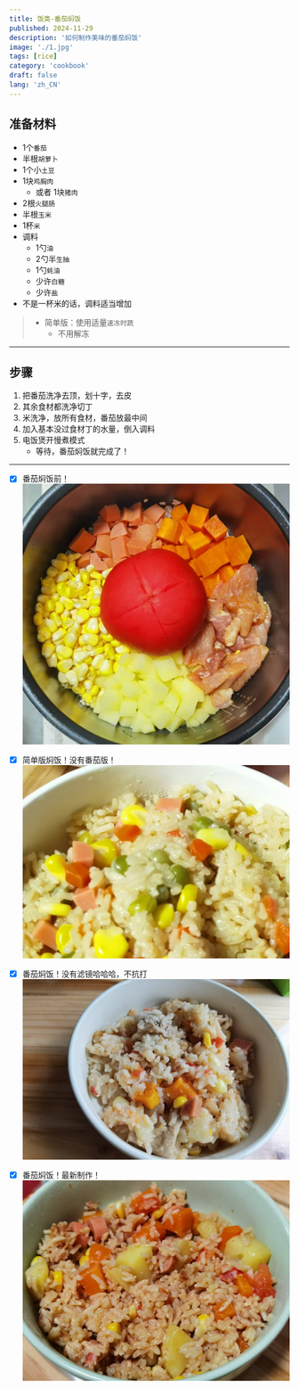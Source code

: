 ```yaml
---
title: 饭类-番茄焖饭
published: 2024-11-29
description: '如何制作美味的番茄焖饭'
image: './1.jpg'
tags: [rice]
category: 'cookbook'
draft: false
lang: 'zh_CN'
---
```


## 准备材料  
- 1个`番茄`  
- 半根`胡萝卜`  
- 1个小`土豆`  
- 1块`鸡胸肉`  
    - 或者 1块`猪肉`  
- 2根`火腿肠`  
- 半根`玉米`  
- 1杯`米`  
- 调料  
    - 1勺`油`  
    - 2勺半`生抽`  
    - 1勺`蚝油`  
    - 少许`白糖`  
    - 少许`盐`  
- 不是一杯米的话，调料适当增加  

> - 简单版：使用适量`速冻时蔬`  
>     - 不用解冻  

***********

## 步骤  
1. 把番茄洗净去顶，划十字，去皮  
2. 其余食材都洗净切丁  
3. 米洗净，放所有食材，番茄放最中间   
4. 加入基本没过食材丁的水量，倒入调料  
5. 电饭煲开慢煮模式  
    - 等待，番茄焖饭就完成了！  

***********

- [x] 番茄焖饭前！  
![2](./2.jpg)

- [x] 简单版焖饭！没有番茄版！  
![3](./3.jpg)

- [x] 番茄焖饭！没有滤镜哈哈哈，不抗打  
![4](./4.jpg)

- [x] 番茄焖饭！最新制作！  
![5](./5.jpg)